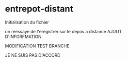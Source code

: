 # entrepot-distant
Initialisation du fichier

on reessaye de l'eregistrer sur le depos a distance
AJOUT D'INFORFMATION

MODIFICATION TEST BRANCHE

JE NE SUIS PAS D'ACCORD
